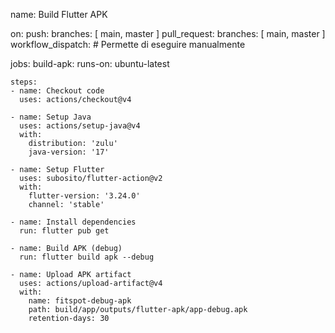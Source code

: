 name: Build Flutter APK

on:
  push:
    branches: [ main, master ]
  pull_request:
    branches: [ main, master ]
  workflow_dispatch:  # Permette di eseguire manualmente

jobs:
  build-apk:
    runs-on: ubuntu-latest
    
    steps:
    - name: Checkout code
      uses: actions/checkout@v4
      
    - name: Setup Java
      uses: actions/setup-java@v4
      with:
        distribution: 'zulu'
        java-version: '17'
        
    - name: Setup Flutter
      uses: subosito/flutter-action@v2
      with:
        flutter-version: '3.24.0'
        channel: 'stable'
        
    - name: Install dependencies
      run: flutter pub get
      
    - name: Build APK (debug)
      run: flutter build apk --debug
      
    - name: Upload APK artifact
      uses: actions/upload-artifact@v4
      with:
        name: fitspot-debug-apk
        path: build/app/outputs/flutter-apk/app-debug.apk
        retention-days: 30
        